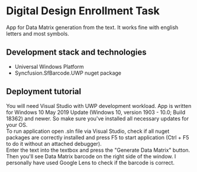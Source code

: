 # Digital Design Enrollment Task
App for Data Matrix generation from the text. It works fine with english letters and most symbols.
## Development stack and technologies
 - Universal Windows Platform
 - Syncfusion.SfBarcode.UWP nuget package
## Deployment tutorial
You will need Visual Studio with UWP development workload. App is written for Windows 10 May 2019 Update (Windows 10, version 1903 - 10.0; Build 18362) and newer. So make sure you've installed all necessary updates for your OS.  
To run application open .sln file via Visual Studio, check if all nuget packages are correctly installed and press F5 to start application (Ctrl + F5 to do it without an attached debugger).  
Enter the text into the textbox and press the "Generate Data Matrix" button. Then you'll see Data Matrix barcode on the right side of the window. I personally have used Google Lens to check if the barcode is correct.  